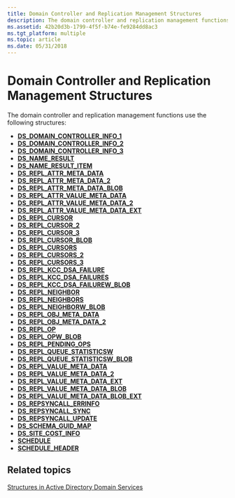 ```yaml
---
title: Domain Controller and Replication Management Structures
description: The domain controller and replication management functions use the following structures.
ms.assetid: 42b20d3b-1799-4f5f-b74e-fe9284dd8ac3
ms.tgt_platform: multiple
ms.topic: article
ms.date: 05/31/2018
---
```


# Domain Controller and Replication Management Structures

The domain controller and replication management functions use the following structures:

-   [**DS\_DOMAIN\_CONTROLLER\_INFO\_1**](/windows/desktop/api/Ntdsapi/ns-ntdsapi-ds_domain_controller_info_1a)
-   [**DS\_DOMAIN\_CONTROLLER\_INFO\_2**](/windows/desktop/api/Ntdsapi/ns-ntdsapi-ds_domain_controller_info_2a)
-   [**DS\_DOMAIN\_CONTROLLER\_INFO\_3**](/windows/desktop/api/Ntdsapi/ns-ntdsapi-ds_domain_controller_info_3a)
-   [**DS\_NAME\_RESULT**](/windows/desktop/api/Ntdsapi/ns-ntdsapi-ds_name_resulta)
-   [**DS\_NAME\_RESULT\_ITEM**](/windows/desktop/api/Ntdsapi/ns-ntdsapi-ds_name_result_itema)
-   [**DS\_REPL\_ATTR\_META\_DATA**](/windows/desktop/api/Ntdsapi/ns-ntdsapi-_ds_repl_attr_meta_data)
-   [**DS\_REPL\_ATTR\_META\_DATA\_2**](/windows/desktop/api/Ntdsapi/ns-ntdsapi-_ds_repl_attr_meta_data_2)
-   [**DS\_REPL\_ATTR\_META\_DATA\_BLOB**](/windows/desktop/api/Ntdsapi/ns-ntdsapi-_ds_repl_attr_meta_data_blob)
-   [**DS\_REPL\_ATTR\_VALUE\_META\_DATA**](/windows/desktop/api/Ntdsapi/ns-ntdsapi-_ds_repl_attr_value_meta_data)
-   [**DS\_REPL\_ATTR\_VALUE\_META\_DATA\_2**](/windows/desktop/api/Ntdsapi/ns-ntdsapi-_ds_repl_attr_value_meta_data_2)
-   [**DS\_REPL\_ATTR\_VALUE\_META\_DATA\_EXT**](/windows/desktop/api/Ntdsapi/ns-ntdsapi-_ds_repl_attr_value_meta_data_ext)
-   [**DS\_REPL\_CURSOR**](/windows/desktop/api/Ntdsapi/ns-ntdsapi-_ds_repl_cursor)
-   [**DS\_REPL\_CURSOR\_2**](/windows/desktop/api/Ntdsapi/ns-ntdsapi-_ds_repl_cursor_2)
-   [**DS\_REPL\_CURSOR\_3**](/windows/desktop/api/Ntdsapi/ns-ntdsapi-_ds_repl_cursor_3w)
-   [**DS\_REPL\_CURSOR\_BLOB**](/windows/desktop/api/Ntdsapi/ns-ntdsapi-_ds_repl_cursor_blob)
-   [**DS\_REPL\_CURSORS**](/windows/desktop/api/Ntdsapi/ns-ntdsapi-_ds_repl_cursors)
-   [**DS\_REPL\_CURSORS\_2**](/windows/desktop/api/Ntdsapi/ns-ntdsapi-_ds_repl_cursors_2)
-   [**DS\_REPL\_CURSORS\_3**](/windows/desktop/api/Ntdsapi/ns-ntdsapi-_ds_repl_cursors_3w)
-   [**DS\_REPL\_KCC\_DSA\_FAILURE**](/windows/desktop/api/Ntdsapi/ns-ntdsapi-_ds_repl_kcc_dsa_failurew)
-   [**DS\_REPL\_KCC\_DSA\_FAILURES**](/windows/desktop/api/Ntdsapi/ns-ntdsapi-_ds_repl_kcc_dsa_failuresw)
-   [**DS\_REPL\_KCC\_DSA\_FAILUREW\_BLOB**](/windows/desktop/api/Ntdsapi/ns-ntdsapi-_ds_repl_kcc_dsa_failurew_blob)
-   [**DS\_REPL\_NEIGHBOR**](/windows/desktop/api/Ntdsapi/ns-ntdsapi-_ds_repl_neighborw)
-   [**DS\_REPL\_NEIGHBORS**](/windows/desktop/api/Ntdsapi/ns-ntdsapi-_ds_repl_neighborsw)
-   [**DS\_REPL\_NEIGHBORW\_BLOB**](/windows/desktop/api/Ntdsapi/ns-ntdsapi-_ds_repl_neighborw_blob)
-   [**DS\_REPL\_OBJ\_META\_DATA**](/windows/desktop/api/Ntdsapi/ns-ntdsapi-_ds_repl_obj_meta_data)
-   [**DS\_REPL\_OBJ\_META\_DATA\_2**](/windows/desktop/api/Ntdsapi/ns-ntdsapi-_ds_repl_obj_meta_data_2)
-   [**DS\_REPL\_OP**](/windows/desktop/api/Ntdsapi/ns-ntdsapi-_ds_repl_opw)
-   [**DS\_REPL\_OPW\_BLOB**](/windows/desktop/api/Ntdsapi/ns-ntdsapi-_ds_repl_opw_blob)
-   [**DS\_REPL\_PENDING\_OPS**](/windows/desktop/api/Ntdsapi/ns-ntdsapi-_ds_repl_pending_opsw)
-   [**DS\_REPL\_QUEUE\_STATISTICSW**](/windows/desktop/api/Ntdsapi/ns-ntdsapi-_ds_repl_queue_statisticsw)
-   [**DS\_REPL\_QUEUE\_STATISTICSW\_BLOB**](https://msdn.microsoft.com/library/ms676274)
-   [**DS\_REPL\_VALUE\_META\_DATA**](/windows/desktop/api/Ntdsapi/ns-ntdsapi-_ds_repl_value_meta_data)
-   [**DS\_REPL\_VALUE\_META\_DATA\_2**](/windows/desktop/api/Ntdsapi/ns-ntdsapi-_ds_repl_value_meta_data_2)
-   [**DS\_REPL\_VALUE\_META\_DATA\_EXT**](/windows/desktop/api/Ntdsapi/ns-ntdsapi-_ds_repl_value_meta_data_ext)
-   [**DS\_REPL\_VALUE\_META\_DATA\_BLOB**](/windows/desktop/api/Ntdsapi/ns-ntdsapi-_ds_repl_value_meta_data_blob)
-   [**DS\_REPL\_VALUE\_META\_DATA\_BLOB\_EXT**](/windows/desktop/api/Ntdsapi/ns-ntdsapi-_ds_repl_value_meta_data_blob_ext)
-   [**DS\_REPSYNCALL\_ERRINFO**](/windows/desktop/api/Ntdsapi/ns-ntdsapi-ds_repsyncall_errinfoa)
-   [**DS\_REPSYNCALL\_SYNC**](/windows/desktop/api/Ntdsapi/ns-ntdsapi-ds_repsyncall_synca)
-   [**DS\_REPSYNCALL\_UPDATE**](/windows/desktop/api/Ntdsapi/ns-ntdsapi-ds_repsyncall_updatea)
-   [**DS\_SCHEMA\_GUID\_MAP**](/windows/desktop/api/Ntdsapi/ns-ntdsapi-ds_schema_guid_mapa)
-   [**DS\_SITE\_COST\_INFO**](/windows/desktop/api/Ntdsapi/ns-ntdsapi-ds_site_cost_info)
-   [**SCHEDULE**](/windows/desktop/api/Schedule/ns-schedule-_schedule)
-   [**SCHEDULE\_HEADER**](/windows/desktop/api/Schedule/ns-schedule-_schedule_header)

## Related topics

<dl> <dt>

[Structures in Active Directory Domain Services](structures-in-active-directory-domain-services.md)
</dt> </dl>

 

 




